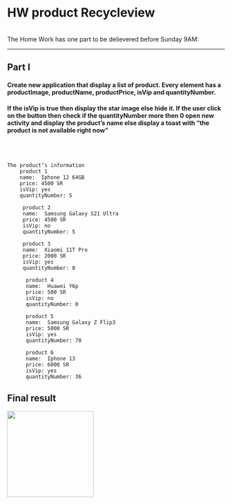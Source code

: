 # HW product Recycleview
<br />
The Home Work has one part to be delievered before Sunday 9AM: 
<br />

----
## Part I
#### Create new application that display a list of product. Every	element has a productImage, productName, productPrice, isVip and quantityNumber.
#### If the isVip is true then	display the star image else hide it. If the user click on the button then check if the quantityNumber more then 0 open new activity and display the product’s name else display a toast with “the product is not available right now”
<br />
<br />

```
The product’s information
    product 1
    name:  Iphone 12 64GB
    price: 4500 SR
    isVip: yes
    quantityNumber: 5

     product 2
     name:  Samsung Galaxy S21 Ultra
     price: 4500 SR
     isVip: no
     quantityNumber: 5
     
     product 3
     name:  Xiaomi 11T Pro
     price: 2000 SR
     isVip: yes
     quantityNumber: 0

      product 4
      name:  Huawei Y6p
      price: 500 SR
      isVip: no
      quantityNumber: 0

      product 5
      name:  Samsung Galaxy Z Flip3
      price: 5000 SR
      isVip: yes
      quantityNumber: 70

      product 6
      name:  Iphone 13
      price: 6000 SR
      isVip: yes
      quantityNumber: 36
```

## Final result

<img src="https://raw.githubusercontent.com/HussainAlsadun/HW_product_recycleview/master/app/src/main/res/drawable/final_result.png" width="200"  />
